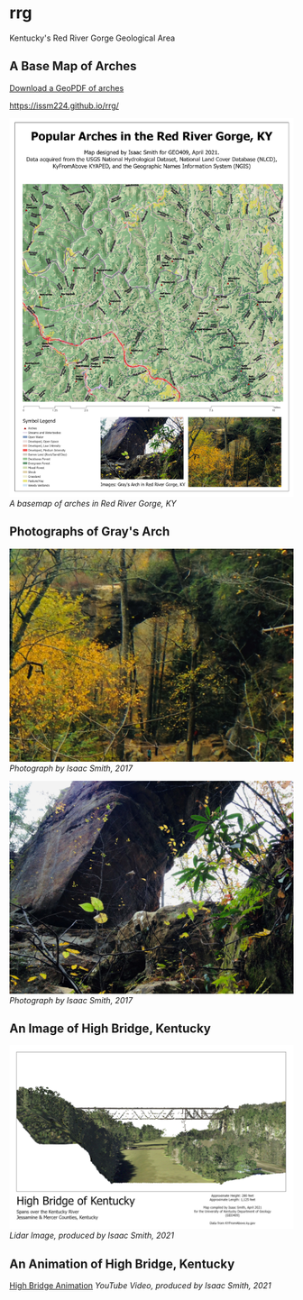 # rrg
Kentucky's Red River Gorge Geological Area

## A Base Map of Arches

[Download a GeoPDF of arches](basemap/rrg.pdf)

https://issm224.github.io/rrg/



![Arches Basemap](Layout.jpg)
*A basemap of arches in Red River Gorge, KY*

## Photographs of Gray's Arch

![View of Gray's Arch from Ridge](graysarch.jpg)
*Photograph by Isaac Smith, 2017*

![View of Gray's Arch from Underneath](graysarch2.jpg)
*Photograph by Isaac Smith, 2017*

## An Image of High Bridge, Kentucky

![High Bridge, Kentucky](highBridge.jpg)
*Lidar Image, produced by Isaac Smith, 2021*

## An Animation of High Bridge, Kentucky

[High Bridge Animation](https://www.youtube.com/watch?v=EQ29kmdPV54)
*YouTube Video, produced by Isaac Smith, 2021*